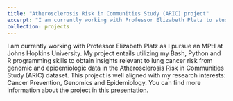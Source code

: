 ```yaml
---
title: "Atherosclerosis Risk in Communities Study (ARIC) project"
excerpt: "I am currently working with Professor Elizabeth Platz to study lung cancer risk using genomic and epidemiologic data from ARIC.<br/>To view slideshow about this project, please __[click here](https://marskar.github.io/jupyter-notebook-slides)__."
collection: projects
---
```

I am currently working with Professor Elizabeth Platz as I pursue an MPH at Johns Hopkins University. My project entails utilizing my Bash, Python and R programming skills to obtain insights relevant to lung cancer risk from genomic and epidemiologic data in the Atherosclerosis Risk in Communities Study (ARIC) dataset. This project is well aligned with my research interests: Cancer Prevention, Genomics and Epidemiology. You can find more information about the project in [this presentation](https://marskar.github.io/jupyter-notebook-slides).
